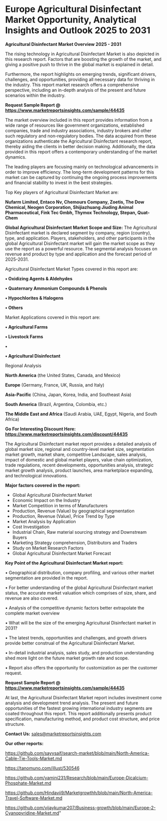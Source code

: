 # Europe Agricultural Disinfectant Market Opportunity, Analytical Insights and Outlook 2025 to 2031

<Strong> Agricultural Disinfectant Market Overview 2025 - 2031</strong>

The rising technology in Agricultural Disinfectant Market is also depicted in this research report. Factors that are boosting the growth of the market, and giving a positive push to thrive in the global market is explained in detail.

Furthermore, the report highlights on emerging trends, significant drivers, challenges, and opportunities, providing all necessary data for thriving in the industry. This report market research offers a comprehensive perspective, including an in-depth analysis of the present and future scenarios within the industry.

<strong>Request Sample Report @ <a href=https://www.marketreportsinsights.com/sample/44435>https://www.marketreportsinsights.com/sample/44435</a></strong>

The market overview included in this report provides information from a wide range of resources like government organizations, established companies, trade and industry associations, industry brokers and other such regulatory and non-regulatory bodies. The data acquired from these organizations authenticate the Agricultural Disinfectant research report, thereby aiding the clients in better decision making. Additionally, the data provided in this report offers a contemporary understanding of the market dynamics.

The leading players are focusing mainly on technological advancements in order to improve efficiency. The long-term development patterns for this market can be captured by continuing the ongoing process improvements and financial stability to invest in the best strategies.

Top Key players of Agricultural Disinfectant Market are:

<strong>Nufarm Limited, Entaco Nv, Chemours Company, Zoetis, The Dow Chemical, Neogen Corporation, Shijiazhuang Jiuding Animal Pharmaceutical, Fink Tec Gmbh, Thymox Technology, Stepan, Quat-Chem</strong>

<strong><b>Global Agricultural Disinfectant Market Scope and Size:</b></strong>
The Agricultural Disinfectant market is declared segment by company, region (country), type, and application. Players, stakeholders, and other participants in the global Agricultural Disinfectant market will gain the market scope as they use the report as a powerful resource. The segmental analysis focuses on revenue and product by type and application and the forecast period of 2025-2031.

Agricultural Disinfectant Market Types covered in this report are:

<strong>•  Oxidizing Agents & Aldehydes

•  Quaternary Ammonium Compounds & Phenols

•  Hypochlorites & Halogens

•  Others</strong>

Market Applications covered in this report are:

<strong>•  Agricultural Farms

•  Livestock Farms

•  

•  Agricultural Disinfectant</strong> 

Regional Analysis

<strong>North America</strong> (the United States, Canada, and Mexico)

<strong>Europe</strong> (Germany, France, UK, Russia, and Italy)

<strong>Asia-Pacific</strong> (China, Japan, Korea, India, and Southeast Asia)

<strong>South America</strong> (Brazil, Argentina, Colombia, etc.)

<strong>The Middle East and Africa</strong> (Saudi Arabia, UAE, Egypt, Nigeria, and South Africa)

<strong>Go For Interesting Discount Here: <a href=https://www.marketreportsinsights.com/discount/44435>https://www.marketreportsinsights.com/discount/44435</a></strong>

The Agricultural Disinfectant market report provides a detailed analysis of global market size, regional and country-level market size, segmentation market growth, market share, competitive Landscape, sales analysis, impact of domestic and global market players, value chain optimization, trade regulations, recent developments, opportunities analysis, strategic market growth analysis, product launches, area marketplace expanding, and technological innovations.

<strong><b>Major factors covered in the report:</b></strong>
<ul>
  <li>Global Agricultural Disinfectant Market </li>
  <li>Economic Impact on the Industry</li>
  <li>Market Competition in terms of Manufacturers</li>
  <li>Production, Revenue (Value) by geographical segmentation</li>
  <li>Production, Revenue (Value), Price Trend by Type</li>
  <li>Market Analysis by Application</li>
  <li>Cost Investigation</li>
  <li>Industrial Chain, Raw material sourcing strategy and Downstream Buyers</li>
  <li>Marketing Strategy comprehension, Distributors and Traders</li>
  <li>Study on Market Research Factors</li>
  <li>Global Agricultural Disinfectant Market Forecast</li>
</ul>

<strong><b>Key Point of the Agricultural Disinfectant Market report:</b></strong>

• Geographical distribution, company profiling, and various other market segmentation are provided in the report.

• For better understanding of the global Agricultural Disinfectant market status, the accurate market valuation which comprises of size, share, and revenue are also covered.

• Analysis of the competitive dynamic factors better extrapolate the complete market overview

• What will be the size of the emerging Agricultural Disinfectant market in 2031?

• The latest trends, opportunities and challenges, and growth drivers provide better construal of the Agricultural Disinfectant Market.

• In-detail industrial analysis, sales study, and production understanding shed more light on the future market growth rate and scope.

• Report also offers the opportunity for customization as per the customer request.

<strong>Request Sample Report @ <a href=https://www.marketreportsinsights.com/sample/44435>https://www.marketreportsinsights.com/sample/44435</a></strong>

At last, the Agricultural Disinfectant Market report includes investment come analysis and development trend analysis. The present and future opportunities of the fastest growing international industry segments are coated throughout this report. This report additionally presents product specification, manufacturing method, and product cost structure, and price structure.

<strong>Contact Us:</strong>
sales@marketreportsinsights.com

<strong>Our other reports:</strong>

<a href=https://github.com/sayysaif/search-market/blob/main/North-America-Cable-Tie-Tools-Market.md>https://github.com/sayysaif/search-market/blob/main/North-America-Cable-Tie-Tools-Market.md</a>

<a href=https://tanomuno.com/illust/530546>https://tanomuno.com/illust/530546</a>

<a href=https://github.com/yamini231/Research/blob/main/Europe-Dicalcium-Phosphate-Market.md>https://github.com/yamini231/Research/blob/main/Europe-Dicalcium-Phosphate-Market.md</a>

<a href=https://github.com/Hindavii9/Marketgrowthh/blob/main/North-America-Travel-Software-Market.md>https://github.com/Hindavii9/Marketgrowthh/blob/main/North-America-Travel-Software-Market.md</a>

<a href=https://github.com/vijaykumar207/Business-growth/blob/main/Europe-2-Cyanopyridine-Market.md>https://github.com/vijaykumar207/Business-growth/blob/main/Europe-2-Cyanopyridine-Market.md</a>"
